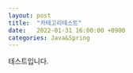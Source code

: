 ```yaml
---
layout: post
title:  "카테고리테스트"
date:   2022-01-31 16:00:00 +0900
categories: Java&Spring
---
```


테스트입니다.